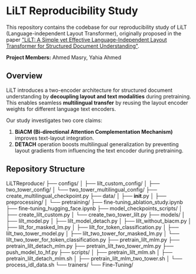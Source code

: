 # LiLT Reproducibility Study
This repository contains the codebase for our reproducibility study of LiLT (Language-independent Layout Transformer), originally proposed in the paper ["LiLT: A Simple yet Effective Language-Independent Layout Transformer for Structured Document Understanding"](https://arxiv.org/abs/2202.13669).

**Project Members:** Ahmed Masry, Yahia Ahmed

## Overview

LiLT introduces a two-encoder architecture for structured document understanding by **decoupling layout and text modalities** during pretraining. This enables seamless **multilingual transfer** by reusing the layout encoder weights for different language text encoders.

Our study investigates two core claims:
1. **BiACM (Bi-directional Attention Complementation Mechanism)** improves text-layout integration.
2. **DETACH** operation boosts multilingual generalization by preventing layout gradients from influencing the text encoder during pretraining.

## Repository Structure
LiLTReproduce/
├── configs/
│   ├── lilt_custom_config/
│   ├── two_tower_config/
│   └── two_tower_multilingual_config/
├── create_multilingual_checkpoint.py
├── data/
│   ├── __init__.py
│   ├── preprocessing/
│   └── pretraining/
├── fine-tuning_ablation_study.ipynb
├── fine-tuning_hugging_face.ipynb
├── model_checkpoints_scripts/
│   ├── create_lilt_custom.py
│   └── create_two_tower_lilt.py
├── models/
│   ├── lilt_model.py
│   ├── lilt_model_detach.py
│   ├── lilt_without_biacm.py
│   ├── lilt_for_masked_lm.py
│   ├── lilt_for_token_classification.py
│   ├── lilt_two_tower_model.py
│   ├── lilt_two_tower_for_masked_lm.py
│   └── lilt_two_tower_for_token_classification.py
├── pretrain_lilt_mlm.py
├── pretrain_lilt_detach_mlm.py
├── pretrain_lilt_two_tower_mlm.py
├── push_model_to_hf.py
├── scripts/
│   ├── pretrain_lilt_mlm.sh
│   ├── pretrain_lilt_detach_mlm.sh
│   ├── pretrain_lilt_mlm_two_tower.sh
│   └── process_idl_data.sh
└── trainers/
    └── Fine-Tuning/
